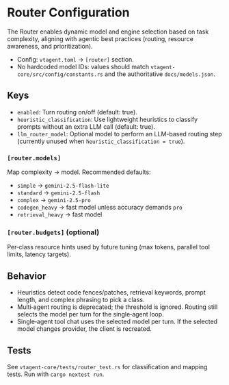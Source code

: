 # Router Configuration

The Router enables dynamic model and engine selection based on task complexity, aligning with agentic best practices (routing, resource awareness, and prioritization).

- Config: `vtagent.toml` → `[router]` section.
- No hardcoded model IDs: values should match `vtagent-core/src/config/constants.rs` and the authoritative `docs/models.json`.

## Keys

- `enabled`: Turn routing on/off (default: true).
- `heuristic_classification`: Use lightweight heuristics to classify prompts without an extra LLM call (default: true).
- `llm_router_model`: Optional model to perform an LLM-based routing step (currently unused when `heuristic_classification = true`).

### `[router.models]`
Map complexity → model. Recommended defaults:

- `simple` → `gemini-2.5-flash-lite`
- `standard` → `gemini-2.5-flash`
- `complex` → `gemini-2.5-pro`
- `codegen_heavy` → fast model unless accuracy demands `pro`
- `retrieval_heavy` → fast model

### `[router.budgets]` (optional)
Per‑class resource hints used by future tuning (max tokens, parallel tool limits, latency targets).

## Behavior

- Heuristics detect code fences/patches, retrieval keywords, prompt length, and complex phrasing to pick a class.
- Multi‑agent routing is deprecated; the threshold is ignored. Routing still selects the model per turn for the single‑agent loop.
- Single‑agent tool chat uses the selected model per turn. If the selected model changes provider, the client is recreated.

## Tests

See `vtagent-core/tests/router_test.rs` for classification and mapping tests. Run with `cargo nextest run`.

